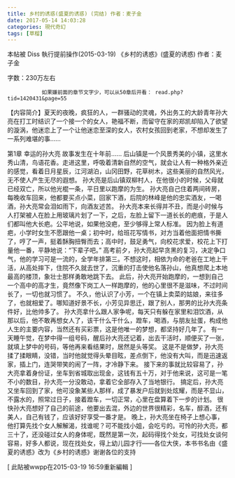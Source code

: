 ```yaml
---
title: 乡村的诱惑(盛夏的诱惑) (完结) 作者：麦子金
date: 2017-05-14 14:03:28
categories: 現代奇幻
tags: [草榴]
---
```

本帖被 Diss 執行提前操作(2015-03-19)
《乡村的诱惑》(盛夏的诱惑)    作者：麦子金

字数：230万左右

               如果嫌前面的章节文字少，可以从50章后开看： read.php?tid=1420431&page=55


【内容简介】夏天的夜晚，疯狂的人，一群骚动的灵魂，外出务工的大龄青年孙大亮在打工时结识了一个接一个的女人，艳福不断，而留守在家的郑凯却陷入了欲望的漩涡，他迷恋上了一个让他迷恋至深的女人，农村女孩回到老家，不想却发生了一系列难堪的事……

 



第1章 幸运的孙大亮
故事发生在十年前……
后山镇是一个风景秀美的小镇，这里水秀山清，鸟语花香。走进这里，呼吸着清新自然的空气，就会让人有一种格外亲近的感觉，看着日月星辰，江河湖泊，山冈田野，花草树木，这些美丽的自然风光，无不使人产生无尽的遐想。
孙大亮是后山镇双柳村人，在他很小的时候，父母就已经双亡，所以他光棍一条，平日里以跑摩的为生。
孙大亮自己住着两间砖房，每晚收车回来，他都要买点小菜，回家下酒，后院的林峰是他的忠实酒友，一喝酒，孙大亮常会泪如雨下，向酒友述苦。
孙大亮本来长得并不丑，而是小时候与人打架被人在脸上用玻璃片划了一下，之后，左脸上留下一道长长的疤痕，于是人们都叫他大长疤。公平地说，如果他没疤，至少够得上常人标准。
因为脸上有道疤，小学时女生不愿跟他一桌；初中时，给班花写情书，对方当着他面把情书撕了，哼了一声，挺着酥胸扭臀而去；高中时，鼓足勇气，向校花求爱，校花上下打量他一番，平静地说：“下辈子吧。”
高考前夕，孙大亮起早贪黑的复习，决定争口气，他的学习可是一流的，全学年排第三。不想这时，相依为命的老爸在工地上干活，从高处摔下，住院不久就去世了，沉重的打击使他名落孙山，他真想爬上本地最高的楼顶，象壮士那样勇敢地跳下去。
此后，孙大亮开始跑摩的，一想到自己一个高中的高才生，竟然像下岗工人一样跑摩的，他的心里很不是滋味，不过时间长了，一切也就习惯了。
不久，他认识了小芳，一个在镇上卖菜的姑娘，来往多了，也就相爱了。哪知道好景不长，小芳见异思迁，跟了别人，那男的比孙大亮条件好，比他帅多了。
孙大亮拿什么跟人家争呢，每天只有躲在家里和泪饮酒，从那以后，他不敢再想女人了，该干什么干什么，蹬车，喝酒，与朋友扯蛋，构成他人生的主要内容，当然还有买彩票，这是他唯一的梦想，都坚持好几年了。
有一天睡午觉，在梦中得一组号码，醒后孙大亮还记着，出去干活时，顺便买了一张，就填上梦中的号码，等他再来看结果时，居然是头等奖。
这是不是做梦，孙大亮揉了揉眼睛，没错，当时他就觉得头晕目眩，差点倒下，他没有大叫，而是迅速返家，插上门，连哭带笑的闹了一阵，才冷静下来。
接下来的事就比较容易了，孙大亮拿着身份证，坐车到省城取出现金，这钱有五十万，对于他来说，这可是一笔不小的数目，孙大亮一分没敢动，拿着它全部存入了当地银行。
搞定后，孙大亮又坐车回到了家，他可没象某些人那样，成了暴发户后就到处炫耀，而是不显山，不露水的，照常过日子，接着蹬车，一切正常，心里在盘算着下一步的计划。
很快孙大亮想好了自己的前途，他要出去混，外边的世界很精彩，名车，醇酒，还有美人，自己有钱了，应该好好享受一番才是。
晚上，孙大亮坐在椅子上想心事，他打算先找个女人解解渴，找谁呢？可不能找小姐，会吃亏的。可怜的孙大亮，都三十了，还没碰过女人的身体呢，既然是第一次，起码得找个处女，可找处女谈何容易，好多人都说，现在找处女，得上幼儿园才行——各位大侠，本书书名由《盛夏的诱惑》改为《乡村的诱惑》谢谢各位的支持


[ 此貼被wwpp在2015-03-19 16:59重新編輯 ]